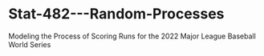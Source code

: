 # Stat-482---Random-Processes
Modeling the Process of Scoring Runs for the 2022 Major League Baseball World Series
